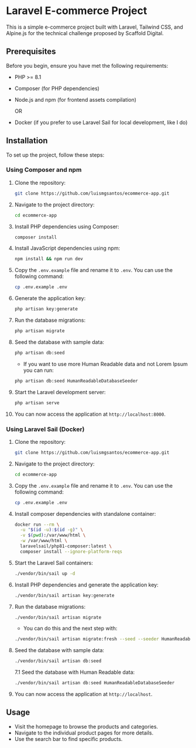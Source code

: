# Laravel E-commerce Project

This is a simple e-commerce project built with Laravel, Tailwind CSS, and Alpine.js for the technical challenge proposed by Scaffold Digital.

## Prerequisites

Before you begin, ensure you have met the following requirements:

- PHP >= 8.1
- Composer (for PHP dependencies)
- Node.js and npm (for frontend assets compilation) 
  
  OR
- Docker (if you prefer to use Laravel Sail for local development, like I do)

## Installation

To set up the project, follow these steps:

### Using Composer and npm

1. Clone the repository:

   ```bash
   git clone https://github.com/luismgsantos/ecommerce-app.git
   ```

2. Navigate to the project directory:

   ```bash
   cd ecommerce-app
   ```

3. Install PHP dependencies using Composer:

   ```bash
   composer install
   ```

4. Install JavaScript dependencies using npm:

   ```bash
   npm install && npm run dev
   ```

5. Copy the `.env.example` file and rename it to `.env`. You can use the following command:

   ```bash
   cp .env.example .env
   ```

6. Generate the application key:

   ```bash
   php artisan key:generate
   ```

7. Run the database migrations:

   ```bash
   php artisan migrate
   ```

8. Seed the database with sample data:

   ```bash
   php artisan db:seed
   ```
   - If you want to use more Human Readable data and not Lorem Ipsum you can run: 
   ```bash
   php artisan db:seed HumanReadableDatabaseSeeder
   ```


9. Start the Laravel development server:

   ```bash
   php artisan serve
   ```

10. You can now access the application at `http://localhost:8000`.

### Using Laravel Sail (Docker)

1. Clone the repository:

   ```bash
   git clone https://github.com/luismgsantos/ecommerce-app.git
   ```

2. Navigate to the project directory:

   ```bash
   cd ecommerce-app
   ```

3. Copy the `.env.example` file and rename it to `.env`. You can use the following command:

   ```bash
   cp .env.example .env
   ```

4. Install composer dependencies with standalone container:
    ```bash
   docker run --rm \
      -u "$(id -u):$(id -g)" \
      -v $(pwd):/var/www/html \
      -w /var/www/html \
      laravelsail/php81-composer:latest \
      composer install --ignore-platform-reqs
    ```

5. Start the Laravel Sail containers:

   ```bash
   ./vendor/bin/sail up -d
   ```

6. Install PHP dependencies and generate the application key:

   ```bash
   ./vendor/bin/sail artisan key:generate
   ```

7. Run the database migrations:

   ```bash
   ./vendor/bin/sail artisan migrate
   ```
   
   - You can do this and the next step with:
   ```bash
   ./vendor/bin/sail artisan migrate:fresh --seed --seeder HumanReadableDatabaseSeeder
   ```

8. Seed the database with sample data:

   ```bash
   ./vendor/bin/sail artisan db:seed
   ```
   7.1 Seed the database with Human Readable data:
    ```bash
   ./vendor/bin/sail artisan db:seed HumanReadableDatabaseSeeder
   ```
9. You can now access the application at `http://localhost`.

## Usage

- Visit the homepage to browse the products and categories.
- Navigate to the individual product pages for more details.
- Use the search bar to find specific products.
